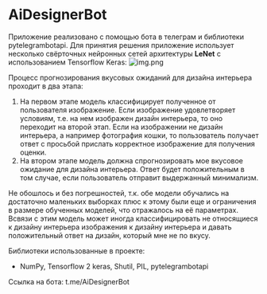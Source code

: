 # AiDesignerBot
Приложение реализовано с помощью бота в телеграм и библиотеки pytelegrambotapi. Для принятия решения приложение использует несколько свёрточных нейронных сетей архитектуры **LeNet** с использованием Tensorflow Keras:
![img.png](https://miro.medium.com/max/2625/1*-NnRGtEsiLHfNnUCSXoa-Q.png)

Процесс прогнозирования вкусовых ожиданий для дизайна интерьера проходит в два этапа: 
1. На первом этапе модель классифицирует полученное от пользователя изображение. Если изображение удовлетворяет условиям, т.е. на нем изображен дизайн интерьера, то оно переходит на второй этап. Если на изображении не дизайн интерьера, а например фотография кошки, то пользователь получает ответ с просьбой прислать корректное изображение для получения оценки.
2. На втором этапе модель должна спрогнозировать мое вкусовое ожидание для дизайна интерьера. Ответ будет положительным в том случае, если пользователь отправит выдержанный минимализм.

Не обошлось и без погрешностей, т.к. обе модели обучались на достаточно маленьких выборках плюс к этому были еще и ограничения в размере обученных моделей, что отражалось на её параметрах. Всвязи с этим модель может иногда классифицировать не относящиеся к дизайну интерьера изображения к дизайну интерьера и давать положительный ответ на дизайн, который мне не по вкусу.

Библиотеки использованные в проекте:
- NumPy, Tensorflow 2 keras, Shutil, PIL, pytelegrambotapi

Ссылка на бота: t.me/AiDesignerBot